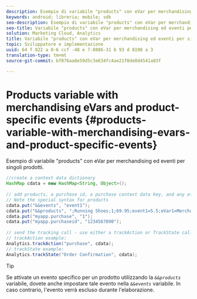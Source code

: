```yaml
---
description: Esempio di variabile "products" con eVar per merchandising ed eventi per singoli prodotti.
keywords: android; libreria; mobile; sdk
seo-description: Esempio di variabile "products" con eVar per merchandising ed eventi per singoli prodotti.
seo-title: Variabile "products" con eVar per merchandising ed eventi per singoli prodotti
solution: Marketing Cloud, Analytics
title: Variabile "products" con eVar per merchandising ed eventi per singoli prodotti
topic: Sviluppatore e implementazione
uuid: 64 f 822 a 0-6 ccf -48 e 7-8886-31 b 93 d 8198 a 3
translation-type: tm+mt
source-git-commit: bf076aa8e59d5c3e634fc4ae21f0de0d4541a83f

---
```



# Products variable with merchandising eVars and product-specific events {#products-variable-with-merchandising-evars-and-product-specific-events}

Esempio di variabile "products" con eVar per merchandising ed eventi per singoli prodotti.

```java
//create a context data dictionary 
HashMap cdata = new HashMap<String, Object>(); 
  
// add products, a purchase id, a purchase context data key, and any other data you want to collect. 
// Note the special syntax for products 
cdata.put("&&events", "event1"); 
cdata.put("&&products", ";Running Shoes;1;69.95;event1=5.5;eVar1=Merchandising,;Running Socks;10;29.99"); 
cdata.put("myapp.purchase", "1"); 
cdata.put("myapp.purchaseid", "1234567890"); 
  
// send the tracking call - use either a trackAction or TrackState call. 
// trackAction example: 
Analytics.trackAction("purchase", cdata); 
// trackState example: 
Analytics.trackState("Order Confirmation", cdata);
```

>[!TIP]
>
>Se attivate un evento specifico per un prodotto utilizzando la *`&&products`* variabile, dovete anche impostare tale evento nella *`&&events`* variabile. In caso contrario, l'evento verrà escluso durante l'elaborazione.

